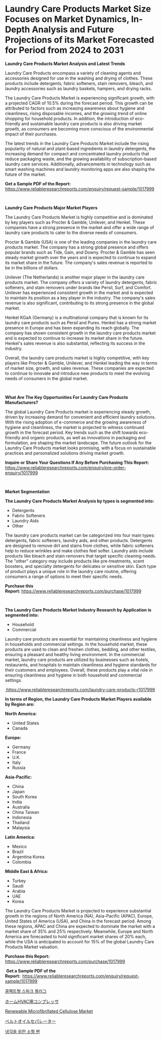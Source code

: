 <p><h1>Laundry Care Products Market Size Focuses on Market Dynamics, In-Depth Analysis and Future Projections of its Market Forecasted for Period from 2024 to 2031</h1></p><p><strong>Laundry Care Products Market Analysis and Latest Trends</strong></p>
<p><p>Laundry Care Products encompass a variety of cleaning agents and accessories designed for use in the washing and drying of clothes. These products include detergents, fabric softeners, stain removers, bleach, and laundry accessories such as laundry baskets, hampers, and drying racks.</p><p>The Laundry Care Products Market is experiencing significant growth, with a projected CAGR of 10.5% during the forecast period. This growth can be attributed to factors such as increasing awareness about hygiene and cleanliness, rising disposable incomes, and the growing trend of online shopping for household products. In addition, the introduction of eco-friendly and sustainable laundry care products is also driving market growth, as consumers are becoming more conscious of the environmental impact of their purchases.</p><p>The latest trends in the Laundry Care Products Market include the rising popularity of natural and plant-based ingredients in laundry detergents, the increasing demand for compact and concentrated laundry products that reduce packaging waste, and the growing availability of subscription-based laundry care services. Additionally, advancements in technology such as smart washing machines and laundry monitoring apps are also shaping the future of the market.</p></p>
<p><strong>Get a Sample PDF of the Report:&nbsp;</strong> <a href="https://www.reliableresearchreports.com/enquiry/request-sample/1017999">https://www.reliableresearchreports.com/enquiry/request-sample/1017999</a></p>
<p>&nbsp;</p>
<p><strong>Laundry Care Products Major Market Players</strong></p>
<p><p>The Laundry Care Products Market is highly competitive and is dominated by key players such as Procter & Gamble, Unilever, and Henkel. These companies have a strong presence in the market and offer a wide range of laundry care products to cater to the diverse needs of consumers.</p><p>Procter & Gamble (USA) is one of the leading companies in the laundry care products market. The company has a strong global presence and offers popular brands such as Tide, Gain, and Downy. Procter & Gamble has seen steady market growth over the years and is expected to continue to expand its market share in the future. The company's sales revenue is reported to be in the billions of dollars.</p><p>Unilever (The Netherlands) is another major player in the laundry care products market. The company offers a variety of laundry detergents, fabric softeners, and stain removers under brands like Persil, Surf, and Comfort. Unilever has experienced consistent growth in the market and is expected to maintain its position as a key player in the industry. The company's sales revenue is also significant, contributing to its strong presence in the global market.</p><p>Henkel KGaA (Germany) is a multinational company that is known for its laundry care products such as Persil and Purex. Henkel has a strong market presence in Europe and has been expanding its reach globally. The company has shown consistent growth in the laundry care products market and is expected to continue to increase its market share in the future. Henkel's sales revenue is also substantial, reflecting its success in the industry.</p><p>Overall, the laundry care products market is highly competitive, with key players like Procter & Gamble, Unilever, and Henkel leading the way in terms of market size, growth, and sales revenue. These companies are expected to continue to innovate and introduce new products to meet the evolving needs of consumers in the global market.</p></p>
<p>&nbsp;</p>
<p><strong>What Are The Key Opportunities For Laundry Care Products Manufacturers?</strong></p>
<p><p>The global Laundry Care Products market is experiencing steady growth, driven by increasing demand for convenient and efficient laundry solutions. With the rising adoption of e-commerce and the growing awareness of hygiene and cleanliness, the market is projected to witness continued growth in the forecast period. Key trends such as the shift towards eco-friendly and organic products, as well as innovations in packaging and formulation, are shaping the market landscape. The future outlook for the Laundry Care Products market looks promising, with a focus on sustainable practices and personalized solutions driving market growth.</p></p>
<p><strong>Inquire or Share Your Questions If Any Before Purchasing This Report:</strong> <a href="https://www.reliableresearchreports.com/enquiry/pre-order-enquiry/1017999">https://www.reliableresearchreports.com/enquiry/pre-order-enquiry/1017999</a></p>
<p>&nbsp;</p>
<p><strong>Market Segmentation</strong></p>
<p><strong>The Laundry Care Products Market Analysis by types is segmented into:</strong></p>
<p><ul><li>Detergents</li><li>Fabric Softeners</li><li>Laundry Aids</li><li>Other</li></ul></p>
<p><p>The laundry care products market can be categorized into four main types: detergents, fabric softeners, laundry aids, and other products. Detergents are designed to remove dirt and stains from clothes, while fabric softeners help to reduce wrinkles and make clothes feel softer. Laundry aids include products like bleach and stain removers that target specific cleaning needs. The "other" category may include products like pre-treatments, scent boosters, and specialty detergents for delicates or sensitive skin. Each type of product plays a unique role in the laundry care routine, offering consumers a range of options to meet their specific needs.</p></p>
<p><strong>Purchase this Report:&nbsp;</strong><a href="https://www.reliableresearchreports.com/purchase/1017999">https://www.reliableresearchreports.com/purchase/1017999</a></p>
<p>&nbsp;</p>
<p><strong>The Laundry Care Products Market Industry Research by Application is segmented into:</strong></p>
<p><ul><li>Household</li><li>Commercial</li></ul></p>
<p><p>Laundry care products are essential for maintaining cleanliness and hygiene in households and commercial settings. In the household market, these products are used to clean and freshen clothes, bedding, and other textiles, ensuring a pleasant and healthy living environment. In the commercial market, laundry care products are utilized by businesses such as hotels, restaurants, and hospitals to maintain cleanliness and hygiene standards for their customers and employees. Overall, these products play a vital role in ensuring cleanliness and hygiene in both household and commercial settings.</p></p>
<p><a href="https://www.reliableresearchreports.com/laundry-care-products-r1017999">&nbsp;https://www.reliableresearchreports.com/laundry-care-products-r1017999</a></p>
<p><strong>In terms of Region, the Laundry Care Products Market Players available by Region are:</strong></p>
<p>
    <p> <strong> North America: </strong>
        <ul>
            <li>United States</li>
            <li>Canada</li>
        </ul>
        </p> 
    <p> <strong> Europe: </strong>
        <ul>
            <li>Germany</li>
            <li>France</li>
            <li>U.K.</li>
            <li>Italy</li>
            <li>Russia</li>
        </ul>
        </p> 
    <p> <strong> Asia-Pacific: </strong>
        <ul>
            <li>China</li>
            <li>Japan</li>
            <li>South Korea</li>
            <li>India</li>
            <li>Australia</li>
            <li>China Taiwan</li>
            <li>Indonesia</li>
            <li>Thailand</li>
            <li>Malaysia</li>
        </ul>
        </p> 
    <p> <strong> Latin America: </strong>
        <ul>
            <li>Mexico</li>
            <li>Brazil</li>
            <li>Argentina Korea</li>
            <li>Colombia</li>
        </ul>
        </p> 
    <p> <strong> Middle East & Africa: </strong>
        <ul>
            <li>Turkey</li>
            <li>Saudi</li>
            <li>Arabia</li>
            <li>UAE</li>
            <li>Korea</li>
        </ul>
    </p>
    </p>
<p><p>The Laundry Care Products Market is projected to experience substantial growth in the regions of North America (NA), Asia-Pacific (APAC), Europe, United States of America (USA), and China in the forecast period. Among these regions, APAC and China are expected to dominate the market with a market share of 35% and 25% respectively. Meanwhile, Europe and North America are forecasted to hold significant market shares of 20% each, while the USA is anticipated to account for 15% of the global Laundry Care Products Market valuation.</p></p>
<p><strong>Purchase this Report: </strong><a href="https://www.reliableresearchreports.com/purchase/1017999">https://www.reliableresearchreports.com/purchase/1017999</a></p>
<p>&nbsp;<strong>Get a Sample PDF of the Report:&nbsp;&nbsp;</strong><a href="https://www.reliableresearchreports.com/enquiry/request-sample/1017999">https://www.reliableresearchreports.com/enquiry/request-sample/1017999</a></p>
<p><strong></strong></p>
<p><p><a href="https://medium.com/@stuartstehr2022/%EC%BD%A4%ED%8C%A9%ED%8A%B8%ED%98%95-%EC%8A%A4%ED%8C%8C%ED%81%AC-%ED%94%8C%EB%9F%AC%EA%B7%B8-%EC%8B%9C%EC%9E%A5-2024%EB%85%84%EB%B6%80%ED%84%B0-2031%EB%85%84%EA%B9%8C%EC%A7%80%EC%9D%98-%EC%82%B0%EC%97%85-%EB%8F%99%ED%96%A5-%EB%B0%8F-%EC%98%88%EC%B8%A1-3c131aceb163">콤팩트형 스파크 플러그</a></p><p><a href="https://medium.com/@boydsmitham37/%E5%AE%B6%E5%BA%AD%E7%94%A8hvac%E7%94%A8%E5%9C%A7%E7%B8%AE%E6%A9%9F%E3%81%AE%E4%B8%96%E7%95%8C%E5%B8%82%E5%A0%B4%E8%A6%8F%E6%A8%A1%E3%81%A8%E3%82%B7%E3%82%A7%E3%82%A2%E5%88%86%E6%9E%90-%E8%A3%BD%E5%93%81%E3%82%BF%E3%82%A4%E3%83%97-%E3%82%A2%E3%83%97%E3%83%AA%E3%82%B1%E3%83%BC%E3%82%B7%E3%83%A7%E3%83%B3-%E5%9C%B0%E5%9F%9F%E5%88%A5-%E4%BA%88%E6%B8%AC-2024%E5%B9%B4-2031%E5%B9%B4-f9861daa8137">ホームHVAC用コンプレッサ</a></p><p><a href="https://github.com/btwcqfvq34/Market-Research-Report-List-1/blob/main/renewable-microfibrillated-cellulose-market.md">Renewable Microfibrillated Cellulose Market</a></p><p><a href="https://medium.com/@larrycruz525/%E3%83%99%E3%83%AB%E3%83%88%E5%BC%8F%E3%82%AA%E3%82%A4%E3%83%AB%E3%82%BB%E3%83%91%E3%83%AC%E3%83%BC%E3%82%BF%E5%B8%82%E5%A0%B4%E3%81%AE%E6%96%B0%E8%88%88%E3%83%88%E3%83%AC%E3%83%B3%E3%83%89%E3%81%A8%E5%B0%86%E6%9D%A5%E3%81%AE%E5%B1%95%E6%9C%9B-2024%E5%B9%B4%E3%81%8B%E3%82%892031%E5%B9%B4%E3%81%BE%E3%81%A7%E3%81%AE%E6%9C%9F%E9%96%93-e2a295918637">ベルトオイルセパレーター</a></p><p><a href="https://medium.com/@mathieu.rico66/2024%EB%85%84%EB%B6%80%ED%84%B0-2031%EB%85%84%EA%B9%8C%EC%A7%80-%EC%9D%98-%EC%97%B0%ED%8F%89%EA%B7%A0%EC%84%B1%EC%9E%A5%EB%A5%A0%EB%A1%9C-%ED%99%95%EB%8C%80%EB%90%98%EA%B3%A0-%EC%9E%88%EB%8A%94-cooling-%EC%8B%9C%EC%9E%A5%EC%97%90%EC%84%9C%EC%9D%98-small-size-fans%EC%97%90-%EB%8C%80%ED%95%9C-%ED%86%B5%EC%B0%B0%EB%A0%A5-d52d87794aff">냉각을 위한 소형 팬</a></p></p>